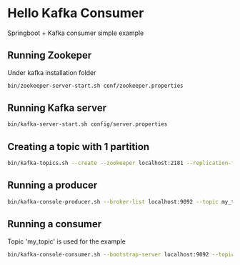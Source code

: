 # Hello Kafka Consumer

Springboot + Kafka consumer simple example

## Running Zookeper

Under kafka installation folder

```bash
bin/zookeeper-server-start.sh conf/zookeeper.properties
```

## Running Kafka server

```bash
bin/kafka-server-start.sh config/server.properties
```

## Creating a topic with 1 partition

```bash
bin/kafka-topics.sh --create --zookeeper localhost:2181 --replication-factor 1 --partitions 1 --topic my_topic
```

## Running a producer

```bash
bin/kafka-console-producer.sh --broker-list localhost:9092 --topic my_topic
```

## Running a consumer
Topic 'my_topic' is used for the example

```bash
bin/kafka-console-consumer.sh --bootstrap-server localhost:9092 --topic my_topic --from-beginning
```